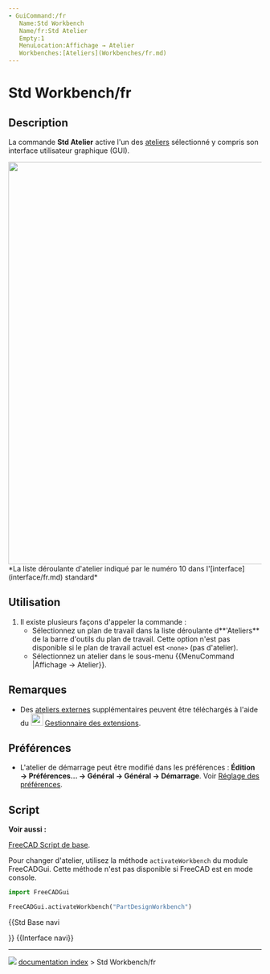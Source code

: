 ```yaml
---
- GuiCommand:/fr
   Name:Std Workbench
   Name/fr:Std Atelier
   Empty:1
   MenuLocation:Affichage → Atelier
   Workbenches:[Ateliers](Workbenches/fr.md)
---
```


# Std Workbench/fr

## Description

La commande **Std Atelier** active l\'un des [ateliers](Workbenches/fr.md) sélectionné y compris son interface utilisateur graphique (GUI).

<img alt="" src=images/FreeCAD_interface_base_divisions.svg  style="width:800px;"> 
*La liste déroulante d'atelier indiqué par le numéro 10 dans l'[interface](interface/fr.md) standard*



## Utilisation

1.  Il existe plusieurs façons d\'appeler la commande :
    -   Sélectionnez un plan de travail dans la liste déroulante d**\'Ateliers** de la barre d\'outils du plan de travail. Cette option n\'est pas disponible si le plan de travail actuel est `<none>` (pas d\'atelier).
    -   Sélectionnez un atelier dans le sous-menu {{MenuCommand |Affichage → Atelier}}.



## Remarques

-   Des [ateliers externes](External_workbenches/fr.md) supplémentaires peuvent être téléchargés à l\'aide du <img alt="" src=images/Std_AddonMgr.svg  style="width:24px;"> [Gestionnaire des extensions](Std_AddonMgr/fr.md).



## Préférences

-   L\'atelier de démarrage peut être modifié dans les préférences : **Édition → Préférences... → Général → Général → Démarrage**. Voir [Réglage des préférences](Preferences_Editor/fr#G.C3.A9n.C3.A9ral.md).



## Script


**Voir aussi :**

[FreeCAD Script de base](FreeCAD_Scripting_Basics/fr.md).

Pour changer d\'atelier, utilisez la méthode `activateWorkbench` du module FreeCADGui. Cette méthode n\'est pas disponible si FreeCAD est en mode console.


```python
import FreeCADGui

FreeCADGui.activateWorkbench("PartDesignWorkbench")
```





{{Std Base navi

}}  {{Interface navi}}



---
![](images/Right_arrow.png) [documentation index](../README.md) > Std Workbench/fr
